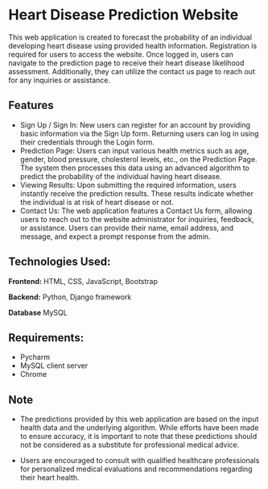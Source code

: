 
# Heart Disease Prediction Website
This web application is created to forecast the probability of an individual developing heart disease using provided health information. Registration is required for users to access the website. Once logged in, users can navigate to the prediction page to receive their heart disease likelihood assessment. Additionally, they can utilize the contact us page to reach out for any inquiries or assistance.







## Features

- Sign Up / Sign In:
New users can register for an account by providing basic    information via the Sign Up form. Returning users can log in using their credentials through the Login form.
- Prediction Page:
Users can input various health metrics such as age, gender, blood pressure, cholesterol levels, etc., on the Prediction Page. The system then processes this data using an advanced algorithm to predict the probability of the individual having heart disease.
- Viewing Results:
Upon submitting the required information, users instantly receive the prediction results. These results indicate whether the individual is at risk of heart disease or not.
- Contact Us:
The web application features a Contact Us form, allowing users to reach out to the website administrator for inquiries, feedback, or assistance. Users can provide their name, email address, and message, and expect a prompt response from the admin.



## Technologies Used:


**Frontend:** HTML, CSS, JavaScript, Bootstrap

**Backend:** Python, Django framework

**Database** MySQL



## Requirements:

- Pycharm
- MySQL client server
- Chrome


## Note

- The predictions provided by this web application are based on the input health data and the underlying algorithm. While efforts have been made to ensure accuracy, it is important to note that these predictions should not be considered as a substitute for professional medical advice.

- Users are encouraged to consult with qualified healthcare professionals for personalized medical evaluations and recommendations regarding their heart health.